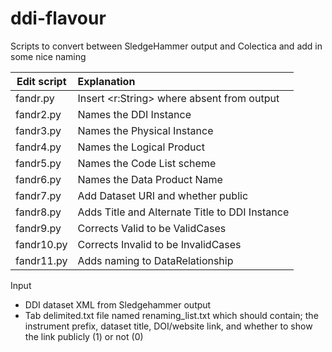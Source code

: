 # ddi-flavour
Scripts to convert between SledgeHammer output and Colectica and add in some nice naming

| Edit script  | Explanation                                    |
| --- | :---|
| fandr.py     | Insert <r:String> where absent from output     |
| fandr2.py    | Names the DDI Instance                         |
| fandr3.py    | Names the Physical Instance                    |
| fandr4.py    | Names the Logical Product                      |
| fandr5.py    | Names the Code List scheme                     |
| fandr6.py    | Names the Data Product Name                    |
| fandr7.py    | Add Dataset URI and whether public             |
| fandr8.py    | Adds Title and Alternate Title to DDI Instance |
| fandr9.py    | Corrects Valid to be ValidCases                |
| fandr10.py   | Corrects Invalid to be InvalidCases            |
| fandr11.py   | Adds naming to DataRelationship                | 


Input 
- DDI dataset XML from Sledgehammer output
- Tab delimited.txt file named renaming_list.txt which should contain; the instrument prefix, dataset title, DOI/website link, and whether to show the link publicly (1) or not (0)
